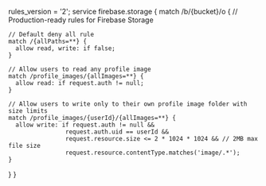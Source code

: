 rules_version = '2';
service firebase.storage {
  match /b/{bucket}/o {
    // Production-ready rules for Firebase Storage
    
    // Default deny all rule
    match /{allPaths=**} {
      allow read, write: if false;
    }
    
    // Allow users to read any profile image
    match /profile_images/{allImages=**} {
      allow read: if request.auth != null;
    }
    
    // Allow users to write only to their own profile image folder with size limits
    match /profile_images/{userId}/{allImages=**} {
      allow write: if request.auth != null && 
                    request.auth.uid == userId && 
                    request.resource.size <= 2 * 1024 * 1024 && // 2MB max file size
                    request.resource.contentType.matches('image/.*');
    }
  }
}